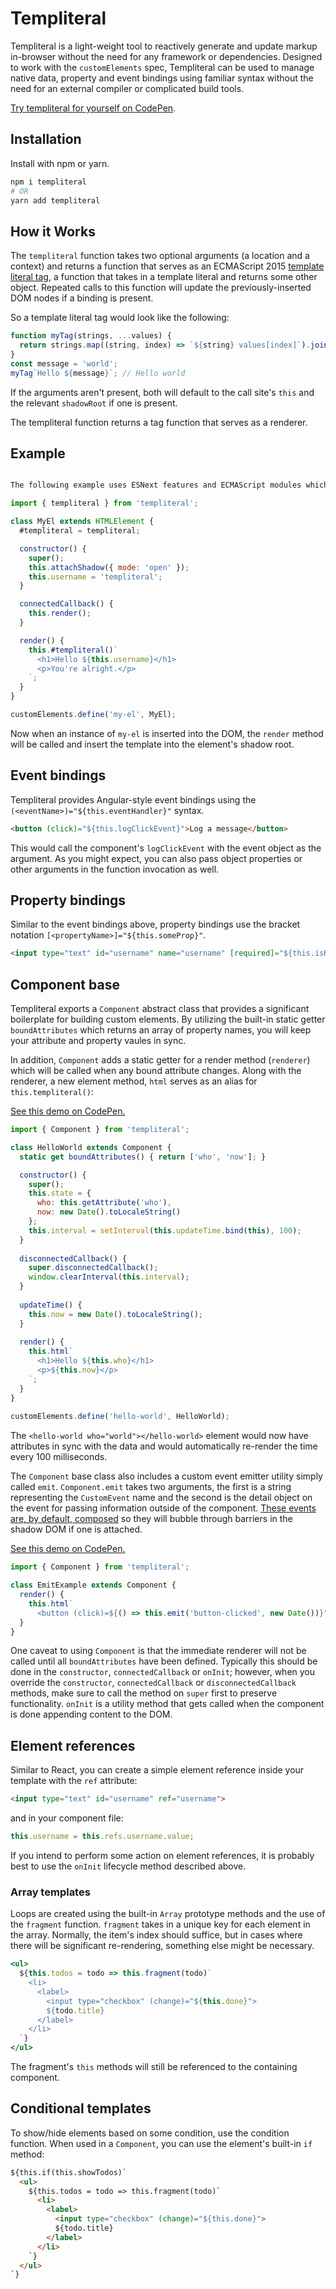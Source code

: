 # Templiteral

Templiteral is a light-weight tool to reactively generate and update markup in-browser without the need for any framework or dependencies. Designed to work with the `customElements` spec, Templiteral can be used to manage native data, property and event bindings using familiar syntax without the need for an external compiler or complicated build tools.

[Try templiteral for yourself on CodePen](https://codepen.io/calebdwilliams/pen/mXBryE).

## Installation

Install with npm or yarn.

```bash
npm i templiteral
# OR
yarn add templiteral
```

## How it Works

The `templiteral` function takes two optional arguments (a location and a context) and returns a function that serves as an ECMAScript 2015 [template literal tag](https://developer.mozilla.org/en-US/docs/Web/JavaScript/Reference/Template_literals), a function that takes in a template literal and returns some other object. Repeated calls to this function will update the previously-inserted DOM nodes if a binding is present.

So a template literal tag would look like the following:

```javascript
function myTag(strings, ...values) {
  return strings.map((string, index) => `${string} values[index]`).join('');
}
const message = 'world';
myTag`Hello ${message}`; // Hello world
```

If the arguments aren't present, both will default to the call site's `this` and the relevant `shadowRoot` if one is present.

The templiteral function returns a tag function that serves as a renderer.

## Example

```javascript

The following example uses ESNext features and ECMAScript modules which might not be supported by all browsers:

import { templiteral } from 'templiteral';

class MyEl extends HTMLElement {
  #templiteral = templiteral;

  constructor() {
    super();
    this.attachShadow({ mode: 'open' });
    this.username = 'templiteral';
  }

  connectedCallback() {
    this.render();
  }

  render() {
    this.#templiteral()`
      <h1>Hello ${this.username}</h1>
      <p>You're alright.</p>
    `;
  }
}

customElements.define('my-el', MyEl);
```

Now when an instance of `my-el` is inserted into the DOM, the `render` method will be called and insert the template into the element's shadow root.

## Event bindings

Templiteral provides Angular-style event bindings using the `(<eventName>)="${this.eventHandler}"` syntax.

```html
<button (click)="${this.logClickEvent}">Log a message</button>
```

This would call the component's `logClickEvent` with the event object as the argument. As you might expect, you can also pass object properties or other arguments in the function invocation as well.

## Property bindings

Similar to the event bindings above, property bindings use the bracket notation `[<propertyName>]="${this.someProp}"`.

```html
<input type="text" id="username" name="username" [required]="${this.isRequired}" [value]="${this.username}">
```

## Component base

Templiteral exports a `Component` abstract class that provides a significant boilerplate for building custom elements. By utilizing the built-in static getter `boundAttributes` which returns an array of property names, you will keep your attribute and property vaules in sync.

In addition, `Component` adds a static getter for a render method (`renderer`) which will be called when any bound attribute changes. Along with the renderer, a new element method, `html` serves as an alias for `this.templiteral()`:

[See this demo on CodePen.](https://codepen.io/calebdwilliams/pen/qyOGJO?editors=1010#0)

```javascript
import { Component } from 'templiteral';

class HelloWorld extends Component {
  static get boundAttributes() { return ['who', 'now']; }

  constructor() {
    super();
    this.state = {
      who: this.getAttribute('who'),
      now: new Date().toLocaleString()
    };
    this.interval = setInterval(this.updateTime.bind(this), 100);
  }
  
  disconnectedCallback() {
    super.disconnectedCallback();
    window.clearInterval(this.interval);
  }
 
  updateTime() {
    this.now = new Date().toLocaleString();    
  }
 
  render() {
    this.html`
      <h1>Hello ${this.who}</h1>
      <p>${this.now}</p>
    `;
  }
}
 
customElements.define('hello-world', HelloWorld);
```

The `<hello-world who="world"></hello-world>` element would now have attributes in sync with the data and would automatically re-render the time every 100 milliseconds.

The `Component` base class also includes a custom event emitter utility simply called `emit`. `Component.emit` takes two arguments, the first is a string representing the `CustomEvent` name and the second is the detail object on the event for passing information outside of the component. [These events are, by default, composed](https://developer.mozilla.org/en-US/docs/Web/API/Event/Event) so they will bubble through barriers in the shadow DOM if one is attached.

[See this demo on CodePen.](https://codepen.io/calebdwilliams/pen/MBobmZ)

```javascript
import { Component } from 'templiteral';

class EmitExample extends Component {
  render() {
    this.html`
      <button (click)=${() => this.emit('button-clicked', new Date())}">Will emit an event called <code>button-clicked</code></button>`;
  }
}
```

One caveat to using `Component` is that the immediate renderer will not be called until all `boundAttributes` have been defined. Typically this should be done in the `constructor`, `connectedCallback` or `onInit`; however, when you override the `constructor`, `connectedCallback` or `disconnectedCallback` methods, make sure to call the method on `super` first to preserve functionality. `onInit` is a utility method that gets called when the component is done appending content to the DOM.

## Element references

Similar to React, you can create a simple element reference inside your template with the `ref` attribute: 

```html
<input type="text" id="username" ref="username">
```

and in your component file:

```javascript
this.username = this.refs.username.value;
```

If you intend to perform some action on element references, it is probably best to use the `onInit` lifecycle method described above.

### Array templates

Loops are created using the built-in `Array` prototype methods and the use of the `fragment` function. `fragment` takes in a unique key for each element in the array. Normally, the item's index should suffice, but in cases where there will be significant re-rendering, something else might be necessary.

```jsx
<ul>
  ${this.todos = todo => this.fragment(todo)`
    <li>
      <label>
        <input type="checkbox" (change)="${this.done}">
        ${todo.title}
      </label>
    </li>
  `}
</ul>
```

The fragment's `this` methods will still be referenced to the containing component.

## Conditional templates

To show/hide elements based on some condition, use the condition function. When used in a `Component`, you can use the element's built-in `if` method:

```html
${this.if(this.showTodos)`
  <ul>
    ${this.todos = todo => this.fragment(todo)`
      <li>
        <label>
          <input type="checkbox" (change)="${this.done}">
          ${todo.title}
        </label>
      </li>
    `}
  </ul>
`}
```
